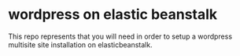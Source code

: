 # wordpress on elastic beanstalk

This repo represents that you will need in order to setup a wordpress multisite site installation on elasticbeanstalk.